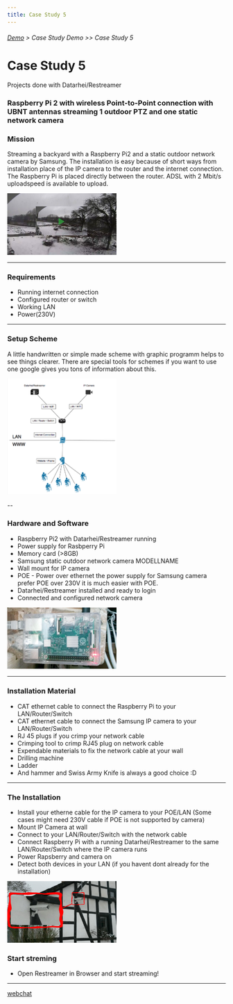 ```yaml
---
title: Case Study 5
---
```

###### [Demo](../docs/demo-index.html) > Case Study Demo >> Case Study 5
# Case Study 5  
Projects done with Datarhei/Restreamer

### Raspberry Pi 2 with wireless Point-to-Point connection with UBNT antennas streaming 1 outdoor PTZ and one static network camera
### Mission  
Streaming a backyard with a Raspberry Pi2 and a static outdoor network camera by Samsung. The installation is easy because of short ways from installation place of the IP camera to the router and the internet connection. The Raspberry Pi is placed directly between the router. ADSL with 2 Mbit/s uploadspeed is available to upload. 

<img src="../img/case-study-1.jpg" width="50%" height="50%">

---
### Requirements
* Running internet connection
* Configured router or switch 
* Working LAN
* Power(230V)

---
### Setup Scheme
A little handwritten or simple made scheme with graphic programm helps to see things clearer. There are special tools for schemes if you want to use one google gives you tons of information about this.  

<img src="../img/learn-more-assembly-scheme.png" width="50%" height="50%"> 

--
### Hardware and Software
* Raspberry Pi2 with Datarhei/Restreamer running
* Power supply for Rasbperry Pi
* Memory card (>8GB)
* Samsung static outdoor network camera MODELLNAME
* Wall mount for IP camera
* POE - Power over ethernet the power supply for Samsung camera prefer POE over 230V it is much easier with POE. 
* Datarhei/Restreamer installed and ready to login
* Connected and configured network camera

<img src="../img/case-study-2.jpg" width="50%" height="50%">

---
### Installation Material
* CAT ethernet cable to connect the Raspberry Pi to your LAN/Router/Switch
* CAT ethernet cable to connect the Samsung IP camera to your LAN/Router/Switch
* RJ 45 plugs if you crimp your network cable
* Crimping tool to crimp RJ45 plug on network cable
* Expendable materials to fix the network cable at your wall
* Drilling machine
* Ladder
* And hammer and Swiss Army Knife is always a good choice :D

---
### The Installation
* Install your etherne cable for the IP camera to your POE/LAN (Some cases might need 230V cable if POE is not supported by camera)
* Mount IP Camera at wall
* Connect to your LAN/Router/Switch with the network cable
* Connect Raspberry Pi with a running Datarhei/Restreamer to the same LAN/Router/Switch where the IP camera runs
* Power Rapsberry and camera on
* Detect both devices in your LAN (if you havent dont already for the installation)

<img src="../img/case-study-3.jpg" width="50%" height="50%">

### Start streming
* Open Restreamer in Browser and start streaming!




---

<a target= "_blank" href="https://webchat.freenode.net/?channels=datarhei">webchat</a>